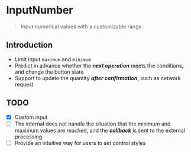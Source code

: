 # InputNumber

> Input numerical values with a customizable range.

## Introduction

- Limit input `maximum` and `minimum`
- Predict in advance whether the ***next operation*** meets the conditions, and change the button state
- Support to update the quantity ***after confirmation***, such as network request

## TODO

- [x] Custom input
- [ ] The internal does not handle the situation that the minimum and maximum values are reached, and the ***callback*** is sent to the external processing
- [ ] Provide an intuitive way for users to set control styles